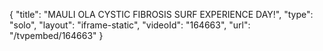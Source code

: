 {
    "title": "MAULI OLA CYSTIC FIBROSIS SURF EXPERIENCE DAY!",
    "type": "solo",
    "layout": "iframe-static",
    "videoId": "164663",
    "url": "\/tvpembed\/164663"
}